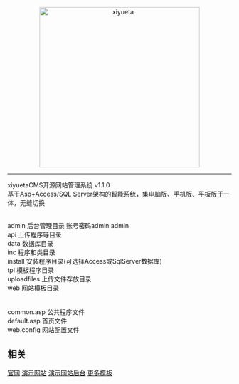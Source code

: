<p align=center>
  <a href="http://www.xiyueta.com">
    <img src="http://www.xiyueta.com/images/xiyuetacms.jpg" alt="xiyueta" width="360">
  </a>
</p>
 

---

xiyuetaCMS开源网站管理系统 v1.1.0<br>
基于Asp+Access/SQL Server架构的智能系统，集电脑版、手机版、平板版于一体，无缝切换

<br>
admin            后台管理目录 账号密码admin admin<br>
api              上传程序等目录<br>
data             数据库目录<br>
inc              程序和类目录<br>
install          安装程序目录(可选择Access或SqlServer数据库)<br>
tpl              模板程序目录<br>
uploadfiles      上传文件存放目录<br>
web              网站模板目录<br>
<br>
<br>
common.asp       公共程序文件<br>
default.asp      首页文件<br>
web.config       网站配置文件<br>



## 相关
[官网](http://www.xiyueta.com/xiyuetacms/) 
[演示网站](http://demo.xiyueta.com/) 
[演示网站后台](http://demo.xiyueta.com/admin/) 
[更多模板](http://www.xiyueta.com/xiyuetacms/templates/) 